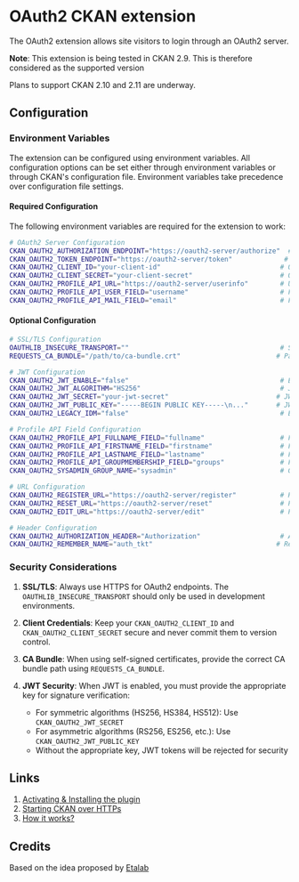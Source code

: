 # OAuth2 CKAN extension

The OAuth2 extension allows site visitors to login through an OAuth2 server.

**Note**: This extension is being tested in CKAN 2.9. This is therefore considered as the supported version

Plans to support CKAN 2.10 and 2.11 are underway.

## Configuration

### Environment Variables

The extension can be configured using environment variables. All configuration options can be set either through environment variables or through CKAN's configuration file. Environment variables take precedence over configuration file settings.

#### Required Configuration

The following environment variables are required for the extension to work:

```bash
# OAuth2 Server Configuration
CKAN_OAUTH2_AUTHORIZATION_ENDPOINT="https://oauth2-server/authorize"  # OAuth2 authorization endpoint
CKAN_OAUTH2_TOKEN_ENDPOINT="https://oauth2-server/token"             # OAuth2 token endpoint
CKAN_OAUTH2_CLIENT_ID="your-client-id"                              # OAuth2 client ID
CKAN_OAUTH2_CLIENT_SECRET="your-client-secret"                      # OAuth2 client secret
CKAN_OAUTH2_PROFILE_API_URL="https://oauth2-server/userinfo"        # User profile API endpoint
CKAN_OAUTH2_PROFILE_API_USER_FIELD="username"                       # Field name for username in profile response
CKAN_OAUTH2_PROFILE_API_MAIL_FIELD="email"                          # Field name for email in profile response
```

#### Optional Configuration

```bash
# SSL/TLS Configuration
OAUTHLIB_INSECURE_TRANSPORT=""                                      # Set to "1" to allow insecure transport (not recommended)
REQUESTS_CA_BUNDLE="/path/to/ca-bundle.crt"                        # Path to CA bundle for SSL verification

# JWT Configuration
CKAN_OAUTH2_JWT_ENABLE="false"                                      # Enable JWT token support
CKAN_OAUTH2_JWT_ALGORITHM="HS256"                                   # JWT algorithm (e.g., HS256, RS256, ES256)
CKAN_OAUTH2_JWT_SECRET="your-jwt-secret"                           # JWT secret for symmetric algorithms (HS256, HS384, HS512)
CKAN_OAUTH2_JWT_PUBLIC_KEY="-----BEGIN PUBLIC KEY-----\n..."       # JWT public key for asymmetric algorithms (RS256, ES256, etc.)
CKAN_OAUTH2_LEGACY_IDM="false"                                      # Enable legacy IDM support

# Profile API Field Configuration
CKAN_OAUTH2_PROFILE_API_FULLNAME_FIELD="fullname"                   # Field name for full name
CKAN_OAUTH2_PROFILE_API_FIRSTNAME_FIELD="firstname"                 # Field name for first name
CKAN_OAUTH2_PROFILE_API_LASTNAME_FIELD="lastname"                   # Field name for last name
CKAN_OAUTH2_PROFILE_API_GROUPMEMBERSHIP_FIELD="groups"              # Field name for group membership
CKAN_OAUTH2_SYSADMIN_GROUP_NAME="sysadmin"                          # Group name for sysadmin role

# URL Configuration
CKAN_OAUTH2_REGISTER_URL="https://oauth2-server/register"           # Registration URL
CKAN_OAUTH2_RESET_URL="https://oauth2-server/reset"                 # Password reset URL
CKAN_OAUTH2_EDIT_URL="https://oauth2-server/edit"                   # Profile edit URL

# Header Configuration
CKAN_OAUTH2_AUTHORIZATION_HEADER="Authorization"                    # Authorization header name
CKAN_OAUTH2_REMEMBER_NAME="auth_tkt"                               # Remember me cookie name
```

### Security Considerations

1. **SSL/TLS**: Always use HTTPS for OAuth2 endpoints. The `OAUTHLIB_INSECURE_TRANSPORT` should only be used in development environments.

2. **Client Credentials**: Keep your `CKAN_OAUTH2_CLIENT_ID` and `CKAN_OAUTH2_CLIENT_SECRET` secure and never commit them to version control.

3. **CA Bundle**: When using self-signed certificates, provide the correct CA bundle path using `REQUESTS_CA_BUNDLE`.

4. **JWT Security**: When JWT is enabled, you must provide the appropriate key for signature verification:
   - For symmetric algorithms (HS256, HS384, HS512): Use `CKAN_OAUTH2_JWT_SECRET`
   - For asymmetric algorithms (RS256, ES256, etc.): Use `CKAN_OAUTH2_JWT_PUBLIC_KEY`
   - Without the appropriate key, JWT tokens will be rejected for security

## Links

1. [Activating & Installing the plugin](https://github.com/conwetlab/ckanext-oauth2/wiki/Activating-and-Installing)
2. [Starting CKAN over HTTPs](https://github.com/conwetlab/ckanext-oauth2/wiki/Starting-CKAN-over-HTTPs)
3. [How it works?](https://github.com/conwetlab/ckanext-oauth2/wiki/How-it-works%3F)

## Credits

Based on the idea proposed by [Etalab](https://github.com/etalab/ckanext-oauth2)
